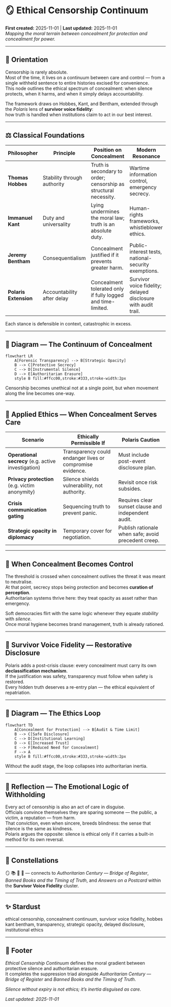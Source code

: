 # 🪞 Ethical Censorship Continuum  
**First created:** 2025-11-01 | **Last updated:** 2025-11-01  
*Mapping the moral terrain between concealment for protection and concealment for power.*

---

## 🧭 Orientation  

Censorship is rarely absolute.  
Most of the time, it lives on a continuum between care and control — from a single withheld sentence to entire histories excised for convenience.  
This node outlines the ethical spectrum of concealment: when silence protects, when it harms, and when it simply delays accountability.  

The framework draws on Hobbes, Kant, and Bentham, extended through the *Polaris* lens of **survivor voice fidelity**:  
how truth is handled when institutions claim to act in our best interest.

---

## ⚖️ Classical Foundations  

| Philosopher | Principle | Position on Concealment | Modern Resonance |
|--------------|------------|------------------------|------------------|
| **Thomas Hobbes** | Stability through authority | Truth is secondary to order; censorship as structural necessity. | Wartime information control, emergency secrecy. |
| **Immanuel Kant** | Duty and universality | Lying undermines the moral law; truth is an absolute duty. | Human-rights frameworks, whistleblower ethics. |
| **Jeremy Bentham** | Consequentialism | Concealment justified if it prevents greater harm. | Public-interest tests, national-security exemptions. |
| **Polaris Extension** | Accountability after delay | Concealment tolerated only if fully logged and time-limited. | Survivor voice fidelity; delayed disclosure with audit trail. |

Each stance is defensible in context, catastrophic in excess.

---

## 🧮 Diagram — The Continuum of Concealment  

```mermaid
flowchart LR
    A[Forensic Transparency] --> B[Strategic Opacity]
    B --> C[Protective Secrecy]
    C --> D[Instrumental Silence]
    D --> E[Authoritarian Erasure]
    style B fill:#ffcc00,stroke:#333,stroke-width:2px
```

Censorship becomes unethical not at a single point, but when movement along the line becomes one-way.

---

## 🧩 Applied Ethics — When Concealment Serves Care  

| Scenario | Ethically Permissible If | Polaris Caution |
|-----------|-------------------------|----------------|
| **Operational secrecy** (e.g. active investigation) | Transparency could endanger lives or compromise evidence. | Must include post-event disclosure plan. |
| **Privacy protection** (e.g. victim anonymity) | Silence shields vulnerability, not authority. | Revisit once risk subsides. |
| **Crisis communication gating** | Sequencing truth to prevent panic. | Requires clear sunset clause and independent audit. |
| **Strategic opacity in diplomacy** | Temporary cover for negotiation. | Publish rationale when safe; avoid precedent creep. |

---

## 🧩 When Concealment Becomes Control  

The threshold is crossed when concealment outlives the threat it was meant to neutralise.  
At that point, secrecy stops being protection and becomes **curation of perception**.  
Authoritarian systems thrive here: they treat opacity as asset rather than emergency.  

Soft democracies flirt with the same logic whenever they equate *stability* with *silence*.  
Once moral hygiene becomes brand management, truth is already rationed.

---

## 🧭 Survivor Voice Fidelity — Restorative Disclosure  

Polaris adds a post-crisis clause: every concealment must carry its own **declassification mechanism**.  
If the justification was safety, transparency must follow when safety is restored.  
Every hidden truth deserves a re-entry plan — the ethical equivalent of repatriation.

---

## 🧩 Diagram — The Ethics Loop  

```mermaid
flowchart TD
    A[Concealment for Protection] --> B[Audit & Time Limit]
    B --> C[Safe Disclosure]
    C --> D[Institutional Learning]
    D --> E[Increased Trust]
    E --> F[Reduced Need for Concealment]
    F --> A
    style B fill:#ffcc00,stroke:#333,stroke-width:2px
```

Without the audit stage, the loop collapses into authoritarian inertia.

---

## 🧩 Reflection — The Emotional Logic of Withholding  

Every act of censorship is also an act of care in disguise.  
Officials convince themselves they are sparing someone — the public, a victim, a reputation — from harm.  
That conviction, even when sincere, breeds blindness: the sense that silence is the same as kindness.  
Polaris argues the opposite: silence is ethical only if it carries a built-in method for its own reversal.

---

## 🌌 Constellations  

🪞 📚 📮 🧠 — connects to *Authoritarian Century — Bridge of Register*, *Banned Books and the Timing of Truth*, and *Answers on a Postcard* within the **Survivor Voice Fidelity** cluster.

---

## ✨ Stardust  

ethical censorship, concealment continuum, survivor voice fidelity, hobbes kant bentham, transparency, strategic opacity, delayed disclosure, institutional ethics  

---

## 🏮 Footer  

*Ethical Censorship Continuum* defines the moral gradient between protective silence and authoritarian erasure.  
It completes the suppression triad alongside *Authoritarian Century — Bridge of Register* and *Banned Books and the Timing of Truth*.  

*Silence without expiry is not ethics; it’s inertia disguised as care.*

_Last updated: 2025-11-01_
